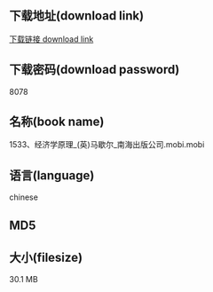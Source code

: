 ## 下载地址(download link)
[下载链接 download link](https://voluble-croquembouche-d321dc.netlify.app/?s=1533%E3%80%81%E7%BB%8F%E6%B5%8E%E5%AD%A6%E5%8E%9F%E7%90%86_%28%E8%8B%B1%29%E9%A9%AC%E6%AD%87%E5%B0%94_%E5%8D%97%E6%B5%B7%E5%87%BA%E7%89%88%E5%85%AC%E5%8F%B8.mobi)

## 下载密码(download password)
8078

## 名称(book name)
1533、经济学原理_(英)马歇尔_南海出版公司.mobi.mobi

## 语言(language)
chinese

## MD5


## 大小(filesize)
30.1 MB
